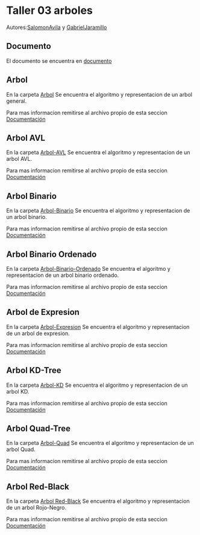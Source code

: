 # Taller 03 arboles
Autores:[SalomonAvila](https://github.com/SalomonAvila) y [GabrielJaramillo](https://github.com/GabrielJaramilloCuberos)

## Documento
El documento se encuentra en [documento](Jaramillo_Avila_Estructuras_Taller_3.pdf)

## Arbol
En la carpeta [Arbol](/Taller03_Trees/Arbol/) Se encuentra el algoritmo y representacion de un arbol general. 

Para mas informacion remitirse al archivo propio de esta seccion [Documentación](/Taller03_Trees/Arbol/readme.md)

## Arbol AVL
En la carpeta [Arbol-AVL](/Taller03_Trees/Arbol%20AVL/) Se encuentra el algoritmo y representacion de un arbol AVL. 

Para mas informacion remitirse al archivo propio de esta seccion [Documentación](/Taller03_Trees/Arbol%20AVL/readme.md)

## Arbol Binario
En la carpeta [Arbol-Binario](/Taller03_Trees/Arbol%20Binario/) Se encuentra el algoritmo y representacion de un arbol binario. 

Para mas informacion remitirse al archivo propio de esta seccion [Documentación](/Taller03_Trees/Arbol%20Binario/readme.md)

## Arbol Binario Ordenado
En la carpeta [Arbol-Binario-Ordenado](/Taller03_Trees/Arbol%20Binario%20Ordenado/) Se encuentra el algoritmo y representacion de un arbol binario ordenado. 

Para mas informacion remitirse al archivo propio de esta seccion [Documentación](/Taller03_Trees/Arbol%20Binario%20Ordenado/readme.md)

## Arbol de Expresion
En la carpeta [Arbol-Expresion](/Taller03_Trees/Arbol%20Expresion/) Se encuentra el algoritmo y representacion de un arbol de expresion. 

Para mas informacion remitirse al archivo propio de esta seccion [Documentación](/Taller03_Trees/Arbol%20Expresion/readme.md)

## Arbol KD-Tree
En la carpeta [Arbol-KD](/Taller03_Trees/Arbol%20KD-Tree/) Se encuentra el algoritmo y representacion de un arbol KD. 

Para mas informacion remitirse al archivo propio de esta seccion [Documentación](/Taller03_Trees/Arbol%20KD-Tree/readme.md)

## Arbol Quad-Tree
En la carpeta [Arbol-Quad](/Taller03_Trees/Arbol%20Quad-Tree/) Se encuentra el algoritmo y representacion de un arbol Quad. 

Para mas informacion remitirse al archivo propio de esta seccion [Documentación](/Taller03_Trees/Arbol%20KD-Tree/readme.md)

## Arbol Red-Black
En la carpeta [Arbol Red-Black](/Taller03_Trees/Arbol%20Red-Black/) Se encuentra el algoritmo y representacion de un arbol Rojo-Negro. 

Para mas informacion remitirse al archivo propio de esta seccion [Documentación](/Taller03_Trees/Arbol%20Red-Black/readme.md)
